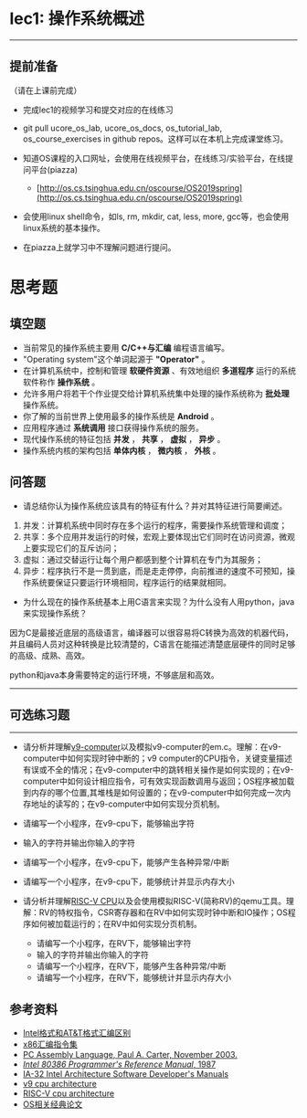 # lec1: 操作系统概述

---

## **提前准备**

（请在上课前完成）

* 完成lec1的视频学习和提交对应的在线练习
* git pull ucore\_os\_lab, ucore\_os\_docs, os\_tutorial\_lab, os\_course\_exercises in github repos。这样可以在本机上完成课堂练习。
* 知道OS课程的入口网址，会使用在线视频平台，在线练习/实验平台，在线提问平台\(piazza\)
  * [http://os.cs.tsinghua.edu.cn/oscourse/OS2019spring](http://os.cs.tsinghua.edu.cn/oscourse/OS2019spring)


* 会使用linux shell命令，如ls, rm, mkdir, cat, less, more, gcc等，也会使用linux系统的基本操作。
* 在piazza上就学习中不理解问题进行提问。



# 思考题

## 填空题

* 当前常见的操作系统主要用 __C/C++与汇编__ 编程语言编写。
* "Operating system"这个单词起源于 __"Operator"__ 。
* 在计算机系统中，控制和管理 __软硬件资源__ 、有效地组织 __多道程序__ 运行的系统软件称作 __操作系统__ 。
* 允许多用户将若干个作业提交给计算机系统集中处理的操作系统称为 __批处理__ 操作系统。
* 你了解的当前世界上使用最多的操作系统是 __Android__ 。
* 应用程序通过 __系统调用__ 接口获得操作系统的服务。
* 现代操作系统的特征包括 __并发__ ， __共享__ ， __虚拟__ ， __异步__ 。
* 操作系统内核的架构包括 __单体内核__ ， __微内核__ ， __外核__ 。


## 问答题

- 请总结你认为操作系统应该具有的特征有什么？并对其特征进行简要阐述。

1. 并发：计算机系统中同时存在多个运行的程序，需要操作系统管理和调度；
2. 共享：多个应用并发运行的时候，宏观上要体现出它们同时在访问资源，微观上要实现它们的互斥访问；
3. 虚拟：通过交替运行让每个用户都感到整个计算机在专门为其服务；
4. 异步：程序执行不是一贯到底，而是走走停停，向前推进的速度不可预知，操作系统要保证只要运行环境相同，程序运行的结果就相同。

- 为什么现在的操作系统基本上用C语言来实现？为什么没有人用python，java来实现操作系统？

因为C是最接近底层的高级语言，编译器可以很容易将C转换为高效的机器代码，并且编码人员对这种转换是比较清楚的，C语言在能描述清楚底层硬件的同时足够的高级、成熟、高效。

python和java本身需要特定的运行环境，不够底层和高效。

---

## 可选练习题

---

- 请分析并理解[v9\-computer](https://github.com/chyyuu/os_tutorial_lab/blob/master/v9_computer/docs/v9_computer.md)以及模拟v9\-computer的em.c。理解：在v9\-computer中如何实现时钟中断的；v9 computer的CPU指令，关键变量描述有误或不全的情况；在v9\-computer中的跳转相关操作是如何实现的；在v9\-computer中如何设计相应指令，可有效实现函数调用与返回；OS程序被加载到内存的哪个位置,其堆栈是如何设置的；在v9\-computer中如何完成一次内存地址的读写的；在v9\-computer中如何实现分页机制。


- 请编写一个小程序，在v9-cpu下，能够输出字符


- 输入的字符并输出你输入的字符


- 请编写一个小程序，在v9-cpu下，能够产生各种异常/中断


- 请编写一个小程序，在v9-cpu下，能够统计并显示内存大小



- 请分析并理解[RISC-V CPU](http://www.riscvbook.com/chinese/)以及会使用模拟RISC\-V(简称RV)的qemu工具。理解：RV的特权指令，CSR寄存器和在RV中如何实现时钟中断和IO操作；OS程序如何被加载运行的；在RV中如何实现分页机制。
  - 请编写一个小程序，在RV下，能够输出字符
  - 输入的字符并输出你输入的字符
  - 请编写一个小程序，在RV下，能够产生各种异常/中断
  - 请编写一个小程序，在RV下，能够统计并显示内存大小

## 参考资料
 - [Intel格式和AT&T格式汇编区别](http://www.cnblogs.com/hdk1993/p/4820353.html)
 - [x86汇编指令集  ](http://hiyyp1234.blog.163.com/blog/static/67786373200981811422948/)
 - [PC Assembly Language, Paul A. Carter, November 2003.](https://pdos.csail.mit.edu/6.828/2016/readings/pcasm-book.pdf)
 - [*Intel 80386 Programmer's Reference Manual*, 1987](https://pdos.csail.mit.edu/6.828/2016/readings/i386/toc.htm)
 - [IA-32 Intel Architecture Software Developer's Manuals](http://www.intel.com/content/www/us/en/processors/architectures-software-developer-manuals.html)
 - [v9 cpu architecture](https://github.com/chyyuu/os_tutorial_lab/blob/master/v9_computer/docs/v9_computer.md)
 - [RISC-V cpu architecture](http://www.riscvbook.com/chinese/)
 - [OS相关经典论文](https://github.com/chyyuu/aos_course_info/blob/master/readinglist.md)
